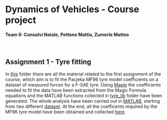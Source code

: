 # Dynamics of Vehicles - Course project
#### Team 6: Consalvi Natale, Pettene Mattia, Zumerle Matteo
<br>

## Assignment 1 - Tyre fitting
In [this](https://github.com/mattiapettene/DoV-Project-team6/tree/main/Assignement-01-tyre_fitting) folder there are all the material related to the first assignment of the course, which aim is to fit the Pacjeka MF96 tyre model coefficients on a dataset of measured forces for a F-SAE tyre. Using [Maple](https://github.com/mattiapettene/DoV-Project-team6/blob/main/Assignement-01-tyre_fitting/TyreModel-MF96.mw) the coefficients needed to fit the data have been extracted from the Magic Formula equations and the MATLAB functions collected in [tyre_lib](https://github.com/mattiapettene/DoV-Project-team6/tree/main/Assignement-01-tyre_fitting/tyre_lib) folder have been generated. The whole analysis have been carried out in [MATLAB](https://github.com/mattiapettene/DoV-Project-team6/blob/main/Assignement-01-tyre_fitting/main_tyre_data_analysis.m), starting from two different [dataset](https://github.com/mattiapettene/DoV-Project-team6/tree/main/Assignement-01-tyre_fitting/dataset). At the end, all the coefficents required by the MF96 tyre model have been obtained and collected [here](https://github.com/mattiapettene/DoV-Project-team6/blob/main/Assignement-01-tyre_fitting/tyre_coeffs_team6.mat).
